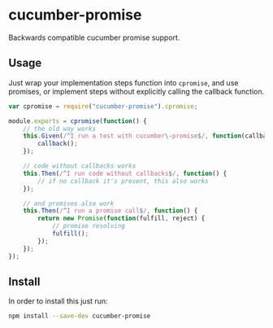 # cucumber-promise

Backwards compatible cucumber promise support.

## Usage

Just wrap your implementation steps function into `cpromise`, and
use promises, or implement steps without explicitly calling the
callback function.

```javascript
var cpromise = require("cucumber-promise").cpromise;

module.exports = cpromise(function() {
    // the old way works
    this.Given(/^I run a test with cucumber\-promise$/, function(callback) {
        callback();
    });

    // code without callbacks works
    this.Then(/^I run code without callbacks$/, function() {
        // if no callback it's present, this also works
    });

    // and promises also work
    this.Then(/^I run a promise call$/, function() {
        return new Promise(function(fulfill, reject) {
            // promise resolving
            fulfill();
        });
    });
});
```

## Install

In order to install this just run:

```sh
npm install --save-dev cucumber-promise
```

